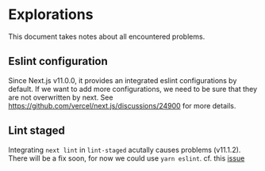 # Explorations

This document takes notes about all encountered problems.

## Eslint configuration

Since Next.js v11.0.0, it provides an integrated eslint configurations by default. If we want to add more configurations, we need to be sure that they are not overwritten by next. See <https://github.com/vercel/next.js/discussions/24900> for more details.

## Lint staged

Integrating `next lint` in `lint-staged` acutally causes problems (v11.1.2). There will be a fix soon, for now we could use `yarn eslint`. cf. this [issue](https://github.com/vercel/next.js/issues/27997)
